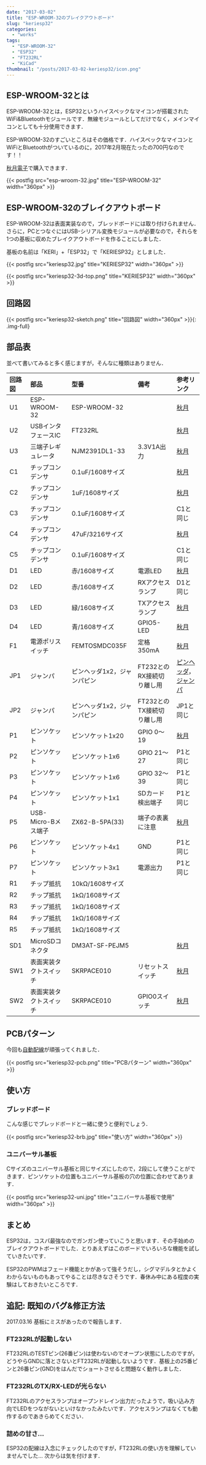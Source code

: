 ```yaml
---
date: "2017-03-02"
title: "ESP-WROOM-32のブレイクアウトボード"
slug: "keriesp32"
categories:
  - "works"
tags:
  - "ESP-WROOM-32"
  - "ESP32"
  - "FT232RL"
  - "KiCad"
thumbnail: "/posts/2017-03-02-keriesp32/icon.png"
---
```


## ESP-WROOM-32とは

ESP-WROOM-32とは，ESP32というハイスペックなマイコンが搭載されたWiFi&Bluetoothモジュールです．無線モジュールとしてだけでなく，メインマイコンとしても十分使用できます．

ESP-WROOM-32のすごいところはその価格です．ハイスペックなマイコンとWiFiとBluetoothがついているのに，2017年2月現在たったの700円なのです！！

[秋月電子](http://akizukidenshi.com/catalog/g/gM-11647/)で購入できます．

{{< postfig src="esp-wroom-32.jpg" title="ESP-WROOM-32" width="360px" >}}

<!--more-->

## ESP-WROOM-32のブレイクアウトボード

ESP-WROOM-32は表面実装なので，ブレッドボードには取り付けられません．さらに，PCとつなぐにはUSB-シリアル変換モジュールが必要なので，それらを1つの基板に収めたブレイクアウトボードを作ることにしました．

基板の名前は「KERI」+「ESP32」で「KERIESP32」としました．

{{< postfig src="keriesp32.jpg" title="KERIESP32" width="360px" >}}

{{< postfig src="keriesp32-3d-top.png" title="KERIESP32" width="360px" >}}

## 回路図

{{< postfig src="keriesp32-sketch.png" title="回路図" width="360px" >}}{: .img-full}

## 部品表

並べて書いてみると多く感じますが，そんなに種類はありません．

|回路図|部品|型番|備考|参考リンク|
|:--|:--|:--|:--|:--|
|U1|ESP-WROOM-32|ESP-WROOM-32||[秋月](http://akizukidenshi.com/catalog/g/gM-11647/)|
|U2|USBインタフェースIC|FT232RL||[秋月](http://akizukidenshi.com/catalog/g/gI-01739/)|
|U3|三端子レギュレータ|NJM2391DL1-33|3.3V1A出力|[秋月](http://akizukidenshi.com/catalog/g/gI-02252/)|
|C1|チップコンデンサ|0.1uF/1608サイズ||[秋月](http://akizukidenshi.com/catalog/g/gP-04940/)|
|C2|チップコンデンサ|1uF/1608サイズ||[秋月](http://akizukidenshi.com/catalog/g/gP-04940/)|
|C3|チップコンデンサ|0.1uF/1608サイズ||C1と同じ|
|C4|チップコンデンサ|47uF/3216サイズ||[秋月](http://akizukidenshi.com/catalog/g/gP-06039/)|
|C5|チップコンデンサ|0.1uF/1608サイズ||C1と同じ|
|D1|LED|赤/1608サイズ|電源LED|[秋月](http://akizukidenshi.com/catalog/g/gI-03978/)|
|D2|LED|赤/1608サイズ|RXアクセスランプ|D1と同じ|
|D3|LED|緑/1608サイズ|TXアクセスランプ|[秋月](http://akizukidenshi.com/catalog/g/gI-03980/)|
|D4|LED|青/1608サイズ|GPIO5-LED|[秋月](http://akizukidenshi.com/catalog/g/gI-03982/)|
|F1|電源ポリスイッチ|FEMTOSMDC035F|定格350mA|[秋月](http://akizukidenshi.com/catalog/g/gP-09512/)|
|JP1|ジャンパ|ピンヘッダ1x2，ジャンパピン|FT232とのRX接続切り離し用|[ピンヘッダ](http://akizukidenshi.com/catalog/g/gC-00167/)，[ジャンパ](http://akizukidenshi.com/catalog/g/gP-03687/)|
|JP2|ジャンパ|ピンヘッダ1x2，ジャンパピン|FT232とのTX接続切り離し用|JP1と同じ|
|P1|ピンソケット|ピンソケット1x20|GPIO 0～19|[秋月](http://akizukidenshi.com/catalog/g/gC-05779/)|
|P2|ピンソケット|ピンソケット1x6|GPIO 21～27|P1と同じ|
|P3|ピンソケット|ピンソケット1x6|GPIO 32～39|P1と同じ|
|P4|ピンソケット|ピンソケット1x1|SDカード検出端子|P1と同じ|
|P5|USB-Micro-Bメス端子|ZX62-B-5PA(33)|端子の表裏に注意|[秋月](http://akizukidenshi.com/catalog/g/gC-11183/)|
|P6|ピンソケット|ピンソケット4x1|GND|P1と同じ|
|P7|ピンソケット|ピンソケット3x1|電源出力|P1と同じ|
|R1|チップ抵抗|10kΩ/1608サイズ|||
|R2|チップ抵抗|1kΩ/1608サイズ|||
|R3|チップ抵抗|1kΩ/1608サイズ|||
|R4|チップ抵抗|1kΩ/1608サイズ|||
|R5|チップ抵抗|1kΩ/1608サイズ|||
|SD1|MicroSDコネクタ|DM3AT-SF-PEJM5||[秋月](http://akizukidenshi.com/catalog/g/gC-02395/)|
|SW1|表面実装タクトスイッチ|SKRPACE010|リセットスイッチ|[秋月](http://akizukidenshi.com/catalog/g/gP-06185/)|
|SW2|表面実装タクトスイッチ|SKRPACE010|GPIO0スイッチ|[秋月](http://akizukidenshi.com/catalog/g/gP-06185/)|

## PCBパターン

今回も[自動配線](/posts/2016-04-22-freerouting/)が頑張ってくれました．

{{< postfig src="keriesp32-pcb.png" title="PCBパターン" width="360px" >}}

## 使い方

### ブレッドボード

こんな感じでブレッドボードと一緒に使うと便利でしょう．

{{< postfig src="keriesp32-brb.jpg" title="使い方" width="360px" >}}

### ユニバーサル基板

Cサイズのユニバーサル基板と同じサイズにしたので，2段にして使うことができます．ピンソケットの位置もユニバーサル基板の穴の位置に合わせてあります．

{{< postfig src="keriesp32-uni.jpg" title="ユニバーサル基板で使用" width="360px" >}}

## まとめ

ESP32は，コスパ最強なのでガンガン使っていこうと思います．その手始めのブレイクアウトボードでした．とりあえずはこのボードでいろいろな機能を試していきたいです．

ESP32のPWMはフェード機能とかがあって強そうだし，シグマデルタとかよくわからないものもあってやることは尽きなさそうです．春休み中にある程度の実験はしておきたいところです．

## 追記: 既知のバグ&修正方法

2017.03.16 基板にミスがあったので報告します．

### FT232RLが起動しない

FT232RLのTESTピン(26番ピン)は使わないのでオープン状態にしたのですが，どうやらGNDに落とさないとFT232RLが起動しないようです．基板上の25番ピンと26番ピン(GND)をはんだでショートさせると問題なく動作しました．

### FT232RLのTX/RX-LEDが光らない

FT232RLのアクセスランプはオープンドレイン出力だったようで，吸い込み方向でLEDをつながないといけなかったみたいです．アクセスランプはなくても動作するのであきらめてください．

### 詰めの甘さ...

ESP32の配線は入念にチェックしたのですが，FT232RLの使い方を理解していませんでした... 次からは気を付けます．

